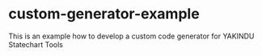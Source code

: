 # custom-generator-example
This is an example how to develop a custom code generator for YAKINDU Statechart Tools
